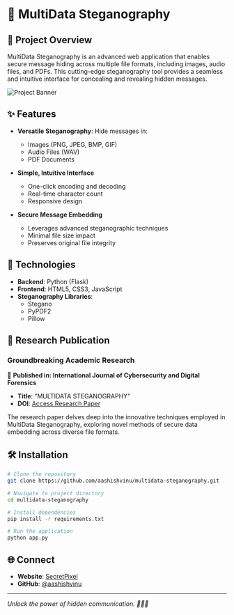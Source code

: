 # 🔐 MultiData Steganography

## 🌟 Project Overview

MultiData Steganography is an advanced web application that enables secure message hiding across multiple file formats, including images, audio files, and PDFs. This cutting-edge steganography tool provides a seamless and intuitive interface for concealing and revealing hidden messages.

![Project Banner](https://i.ibb.co/QvphPLKL/secret-pixel-logo.png)

## ✨ Features

- **Versatile Steganography**: Hide messages in:
  - Images (PNG, JPEG, BMP, GIF)
  - Audio Files (WAV)
  - PDF Documents

- **Simple, Intuitive Interface**
  - One-click encoding and decoding
  - Real-time character count
  - Responsive design

- **Secure Message Embedding**
  - Leverages advanced steganographic techniques
  - Minimal file size impact
  - Preserves original file integrity

## 🚀 Technologies

- **Backend**: Python (Flask)
- **Frontend**: HTML5, CSS3, JavaScript
- **Steganography Libraries**: 
  - Stegano
  - PyPDF2
  - Pillow

## 📜 Research Publication

### Groundbreaking Academic Research

🔬 **Published in: International Journal of Cybersecurity and Digital Forensics**
- **Title**: "MULTIDATA STEGANOGRAPHY"
- **DOI**: [Access Research Paper](https://www.irjmets.com/uploadedfiles/paper//issue_3_march_2025/68833/final/fin_irjmets1741500529.pdf)

The research paper delves deep into the innovative techniques employed in MultiData Steganography, exploring novel methods of secure data embedding across diverse file formats.

## 🛠️ Installation

```bash
# Clone the repository
git clone https://github.com/aashishvinu/multidata-steganography.git

# Navigate to project directory
cd multidata-steganography

# Install dependencies
pip install -r requirements.txt

# Run the application
python app.py
```

## 🌐 Connect

- **Website**: [SecretPixel](https://secretpixel.onrender.com/)
- **GitHub**: [@aashishvinu](https://github.com/aashishvinu)

---

*Unlock the power of hidden communication. 🕵️‍♂️🔐*
